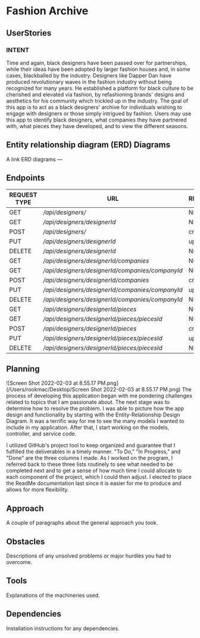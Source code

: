 # Fashion Archive

## UserStories
### INTENT
Time and again, black designers have been passed over for partnerships,
while their ideas have been adopted by larger fashion houses and, in some cases,
blackballed by the industry. Designers like Dapper Dan have produced revolutionary
waves in the fashion industry without being recognized for many years. He established
a platform for black culture to be cherished and elevated via fashion, by refashioning
brands' designs and aesthetics for his community which trickled up in the industry.
The goal of this app is to act as a black designers' archive for individuals wishing
to engage with designers or those simply intrigued by fashion. Users may use this app
to identify black designers, what companies they have partnered with, what pieces they
have developed, and to view the different seasons.


## Entity relationship diagram (ERD) Diagrams
A link ERD diagrams —

## Endpoints

| REQUEST TYPE | URL                                             | REQUEST BODY   |
|--------------|-------------------------------------------------|----------------|
| GET          | _/api/designers/_                               | Null           |
| GET          | _/api/designers/designerId_                     | Null           |
| POST         | _/api/designers/_                               | createDesigner |
| PUT          | _/api/designers/designerId_                     | updateDesigner |
| DELETE       | _/api/designers/designerId_                     | Null           |
| GET          | _/api/designers/designerId/companies_           | Null           |
| GET          | _/api/designers/designerId/companies/companyId_ | Null           |
| POST         | _/api/designers/designerId/companies_           | createCompany  |
| PUT          | _/api/designers/designerId/companies/companyId_ | updateCompany  |
| DELETE       | _/api/designers/designerId/companies/companyId_ | Null           |
| GET          | _/api/designers/designerId/pieces_              | Null           |
| GET          | _/api/designers/designerId/pieces/piecesId_     | Null           |
| POST         | _/api/designers/designerId/pieces_              | createPiece    |
| PUT          | _/api/designers/designerId/pieces/piecesId_     | updatePiece    |
| DELETE       | _/api/designers/designerId/pieces/piecesId_     | Null           |

## Planning

![Screen Shot 2022-02-03 at 8.55.17 PM.png](/Users/rookmac/Desktop/Screen Shot 2022-02-03 at 8.55.17 PM.png)
The process of developing this application began with me pondering challenges related 
to topics that I am passionate about. The next stage was to determine how to resolve
the problem. I was able to picture how the app design and functionality by starting with 
the Entity-Relationship Design Diagram. It was a terrific way for me to see the many models 
I wanted to include in my application. After that, I start working on the models, controller, 
and service code.

I utilized GitHub's project tool to keep organized and guarantee that I fulfilled the deliverables 
in a timely manner. "To Do," "In Progress," and "Done" are the three columns I made. As I worked on 
the program, I referred back to these three lists routinely to see what needed to be completed next 
and to get a sense of how much time I could allocate to each component of the project, which I could 
then adjust. I elected to place the ReadMe documentation last since it is easier for me to produce and 
allows for more flexibility.

## Approach
A couple of paragraphs about the general approach you took.

## Obstacles
Descriptions of any unsolved problems or major hurdles you had to overcome.

## Tools
Explanations of the machineries used.

## Dependencies
Installation instructions for any dependencies.



[//]: # (15 )

